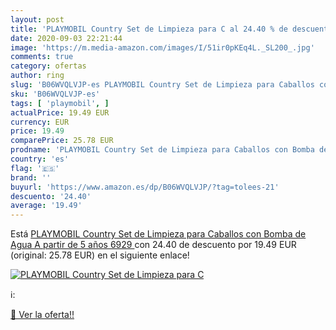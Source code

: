 ```yaml
---
layout: post
title: 'PLAYMOBIL Country Set de Limpieza para C al 24.40 % de descuento'
date: 2020-09-03 22:21:44
image: 'https://m.media-amazon.com/images/I/51ir0pKEq4L._SL200_.jpg'
comments: true
category: ofertas
author: ring
slug: 'B06WVQLVJP-es PLAYMOBIL Country Set de Limpieza para Caballos con Bomba...'
sku: 'B06WVQLVJP-es'
tags: [ 'playmobil', ]
actualPrice: 19.49 EUR
currency: EUR
price: 19.49
comparePrice: 25.78 EUR
prodname: 'PLAYMOBIL Country Set de Limpieza para Caballos con Bomba de Agua  A partir de 5 años  6929 '
country: 'es'
flag: '🇪🇸'
brand: ''
buyurl: 'https://www.amazon.es/dp/B06WVQLVJP/?tag=tolees-21'
descuento: '24.40'
average: '19.49'
---
```


Está [PLAYMOBIL Country Set de Limpieza para Caballos con Bomba de Agua  A partir de 5 años  6929 ](https://www.amazon.es/dp/B06WVQLVJP/?tag=tolees-21) con 24.40 de descuento por 19.49 EUR (original: 25.78 EUR) en el siguiente enlace!

[![PLAYMOBIL Country Set de Limpieza para C](https://m.media-amazon.com/images/I/51ir0pKEq4L._SL200_.jpg)](https://www.amazon.es/dp/B06WVQLVJP/?tag=tolees-21)

ℹ️:


[🛒 Ver la oferta!!](https://www.amazon.es/dp/B06WVQLVJP/?tag=tolees-21)
